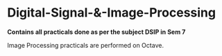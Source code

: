 # Digital-Signal-&-Image-Processing

**Contains all practicals done as per the subject DSIP in Sem 7**

Image Processing practicals are performed on Octave.
